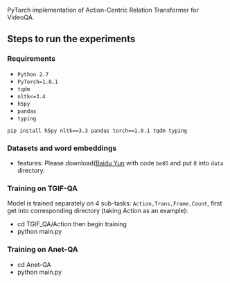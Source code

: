 PyTorch implementation of Action-Centric Relation Transformer for VideoQA.

## Steps to run the experiments

### Requirements
* ``Python 2.7 ``
* ``PyTorch=1.0.1``
* ``tqdm``
* ``nltk<=3.4``
* ``h5py``
* ``pandas``
* ``typing``

``pip install h5py nltk==3.3 pandas torch==1.0.1 tqdm typing``


### Datasets and word embeddings
* features: Please download([Baidu Yun](https://pan.baidu.com/s/1rvhmrl36KCfHYCnggHYl5Q) with code ``be85`` and put it into ``data`` directory.

### Training on TGIF-QA
Model is trained separately on 4 sub-tasks: ``Action,Trans,Frame,Count``, first get into corresponding directory (taking Action as an example):
* cd TGIF_QA/Action
then begin training
* python main.py 

### Training on Anet-QA
* cd Anet-QA
* python main.py
